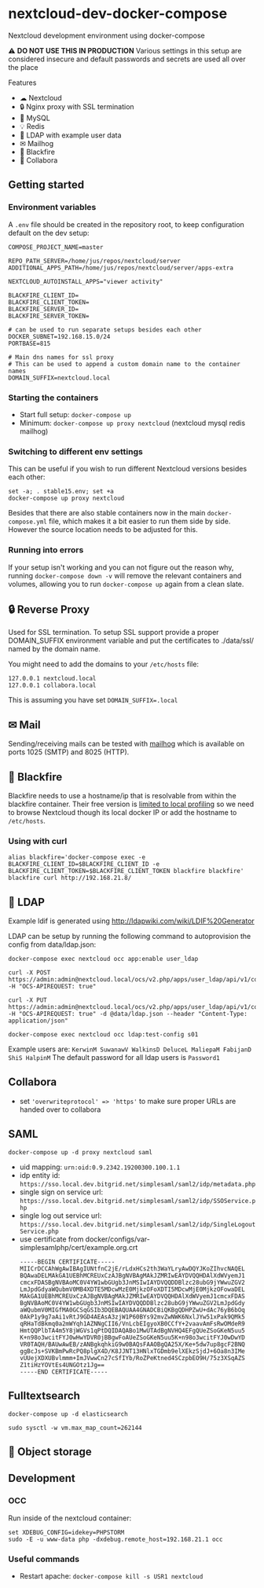 # nextcloud-dev-docker-compose

Nextcloud development environment using docker-compose 

⚠ **DO NOT USE THIS IN PRODUCTION** Various settings in this setup are considered insecure and default passwords and secrets are used all over the place

Features

- ☁ Nextcloud
- 🔒 Nginx proxy with SSL termination
- 💾 MySQL
- 💡 Redis
- 👥 LDAP with example user data
- ✉ Mailhog
- 🚀 Blackfire
- 📄 Collabora

## Getting started

### Environment variables

A `.env` file should be created in the repository root, to keep configuration default on the dev setup:

```
COMPOSE_PROJECT_NAME=master

REPO_PATH_SERVER=/home/jus/repos/nextcloud/server
ADDITIONAL_APPS_PATH=/home/jus/repos/nextcloud/server/apps-extra

NEXTCLOUD_AUTOINSTALL_APPS="viewer activity"

BLACKFIRE_CLIENT_ID=
BLACKFIRE_CLIENT_TOKEN=
BLACKFIRE_SERVER_ID=
BLACKFIRE_SERVER_TOKEN=

# can be used to run separate setups besides each other
DOCKER_SUBNET=192.168.15.0/24
PORTBASE=815

# Main dns names for ssl proxy
# This can be used to append a custom domain name to the container names
DOMAIN_SUFFIX=nextcloud.local
```

### Starting the containers

- Start full setup: `docker-compose up`
- Minimum: `docker-compose up proxy nextcloud` (nextcloud mysql redis mailhog)

### Switching to different env settings

This can be useful if you wish to run different Nextcloud versions besides each other:

```
set -a; . stable15.env; set +a
docker-compose up proxy nextcloud
```

Besides that there are also stable containers now in the main
`docker-compose.yml` file, which makes it a bit easier to run them side by
side. However the source location needs to be adjusted for this.

### Running into errors

If your setup isn't working and you can not figure out the reason why, running
`docker-compose down -v` will remove the relevant containers and volumes,
allowing you to run `docker-compose up` again from a clean slate.


## 🔒 Reverse Proxy

Used for SSL termination. To setup SSL support provide a proper DOMAIN_SUFFIX environment variable and put the certificates to ./data/ssl/ named by the domain name.

You might need to add the domains to your `/etc/hosts` file:

```
127.0.0.1 nextcloud.local
127.0.0.1 collabora.local
```

This is assuming you have set `DOMAIN_SUFFIX=.local`

## ✉ Mail

Sending/receiving mails can be tested with [mailhog](https://github.com/mailhog/MailHog) which is available on ports 1025 (SMTP) and 8025 (HTTP).

## 🚀 Blackfire

Blackfire needs to use a hostname/ip that is resolvable from within the blackfire container. Their free version is [limited to local profiling](https://support.blackfire.io/troubleshooting/hack-edition-users-cannot-profile-non-local-http-applications) so we need to browse Nextcloud though its local docker IP or add the hostname to `/etc/hosts`.

### Using with curl

```
alias blackfire='docker-compose exec -e BLACKFIRE_CLIENT_ID=$BLACKFIRE_CLIENT_ID -e BLACKFIRE_CLIENT_TOKEN=$BLACKFIRE_CLIENT_TOKEN blackfire blackfire'
blackfire curl http://192.168.21.8/
```

## 👥 LDAP

Example ldif is generated using http://ldapwiki.com/wiki/LDIF%20Generator

LDAP can be setup by running the following command to autoprovision the config from data/ldap.json:

```
docker-compose exec nextcloud occ app:enable user_ldap

curl -X POST https://admin:admin@nextcloud.local/ocs/v2.php/apps/user_ldap/api/v1/config -H "OCS-APIREQUEST: true"

curl -X PUT https://admin:admin@nextcloud.local/ocs/v2.php/apps/user_ldap/api/v1/config/s01 -H "OCS-APIREQUEST: true" -d @data/ldap.json --header "Content-Type: application/json"

docker-compose exec nextcloud occ ldap:test-config s01
```

Example users are: `KerwinM SuwanawV WalkinsD DeluceL MaliepaM FabijanD ShiS HalpinM` The default password for all ldap users is `Password1`

## Collabora

- set `'overwriteprotocol' => 'https'` to make sure proper URLs are handed over to collabora

## SAML

```
docker-compose up -d proxy nextcloud saml
```

- uid mapping: `urn:oid:0.9.2342.19200300.100.1.1`
- idp entity id: `https://sso.local.dev.bitgrid.net/simplesaml/saml2/idp/metadata.php`
- single sign on service url: `https://sso.local.dev.bitgrid.net/simplesaml/saml2/idp/SSOService.php`
- single log out service url: `https://sso.local.dev.bitgrid.net/simplesaml/saml2/idp/SingleLogoutService.php`
- use certificate from docker/configs/var-simplesamlphp/cert/example.org.crt
  ```
  -----BEGIN CERTIFICATE-----
  MIICrDCCAhWgAwIBAgIUNtfnC2jE/rLdxHCs2th3WaYLryAwDQYJKoZIhvcNAQEL
  BQAwaDELMAkGA1UEBhMCREUxCzAJBgNVBAgMAkJZMRIwEAYDVQQHDAlXdWVyemJ1
  cmcxFDASBgNVBAoMC0V4YW1wbGUgb3JnMSIwIAYDVQQDDBlzc28ubG9jYWwuZGV2
  LmJpdGdyaWQubmV0MB4XDTE5MDcwMzE0MjkzOFoXDTI5MDcwMjE0MjkzOFowaDEL
  MAkGA1UEBhMCREUxCzAJBgNVBAgMAkJZMRIwEAYDVQQHDAlXdWVyemJ1cmcxFDAS
  BgNVBAoMC0V4YW1wbGUgb3JnMSIwIAYDVQQDDBlzc28ubG9jYWwuZGV2LmJpdGdy
  aWQubmV0MIGfMA0GCSqGSIb3DQEBAQUAA4GNADCBiQKBgQDHPZwU+dAc76yB6bOq
  0AkP1y9g7aAi1vRtJ9GD4AEAsA3zjW1P60BYs92mvZwNWK6NxlJYw51xPak9QMk5
  qRHaTdBkmq0a2mWYqh1AZNNgCII6/VnLcbEIgyoXB0CCfY+2vaavAmFsRwOMdeR9
  HmtQQPlbTA4m5Y8jWGVs1qPtDQIDAQABo1MwUTAdBgNVHQ4EFgQUeZSoGKeN5uu5
  K+n98o3wcitFYJ0wHwYDVR0jBBgwFoAUeZSoGKeN5uu5K+n98o3wcitFYJ0wDwYD
  VR0TAQH/BAUwAwEB/zANBgkqhkiG9w0BAQsFAAOBgQA25X/Ke+5dw7up8gcF2BNQ
  ggBcJs+SVKBmPwRcPQ8plgX4D/K8JJNT13HNlxTGDmb9elXEkzSjdJ+6Oa8n3IMe
  vUUejXDXUBvlmmm+ImJVwwCn27cSfIYb/RoZPeKtned4SCzpbEO9H/75z3XSqAZS
  Z1tiHzYOVtEs4UNGOtz1Jg==
  -----END CERTIFICATE-----
  ```
## Fulltextsearch

```
docker-compose up -d elasticsearch
```

`sudo sysctl -w vm.max_map_count=262144`

## 🚧 Object storage

## Development

### OCC

Run inside of the nextcloud container:
```
set XDEBUG_CONFIG=idekey=PHPSTORM
sudo -E -u www-data php -dxdebug.remote_host=192.168.21.1 occ
```

### Useful commands

- Restart apache: `docker-compose kill -s USR1 nextcloud`
